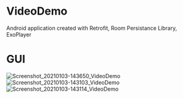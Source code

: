 # VideoDemo
Android application created with Retrofit, Room Persistance Library, ExoPlayer
# GUI
![Screenshot_20210103-143650_VideoDemo](https://user-images.githubusercontent.com/51529077/103479928-43724d00-4dd1-11eb-8070-08bed1a55a11.jpg)
![Screenshot_20210103-143103_VideoDemo](https://user-images.githubusercontent.com/51529077/103479885-01490b80-4dd1-11eb-9d2d-8851791ed915.jpg)
![Screenshot_20210103-143114_VideoDemo](https://user-images.githubusercontent.com/51529077/103479886-0312cf00-4dd1-11eb-80f5-6edc47895185.jpg)
